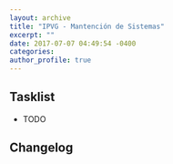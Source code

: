 ```yaml
---
layout: archive
title: "IPVG - Mantención de Sistemas"
excerpt: ""
date: 2017-07-07 04:49:54 -0400
categories: 
author_profile: true
---
```


## Tasklist

- TODO

## Changelog


